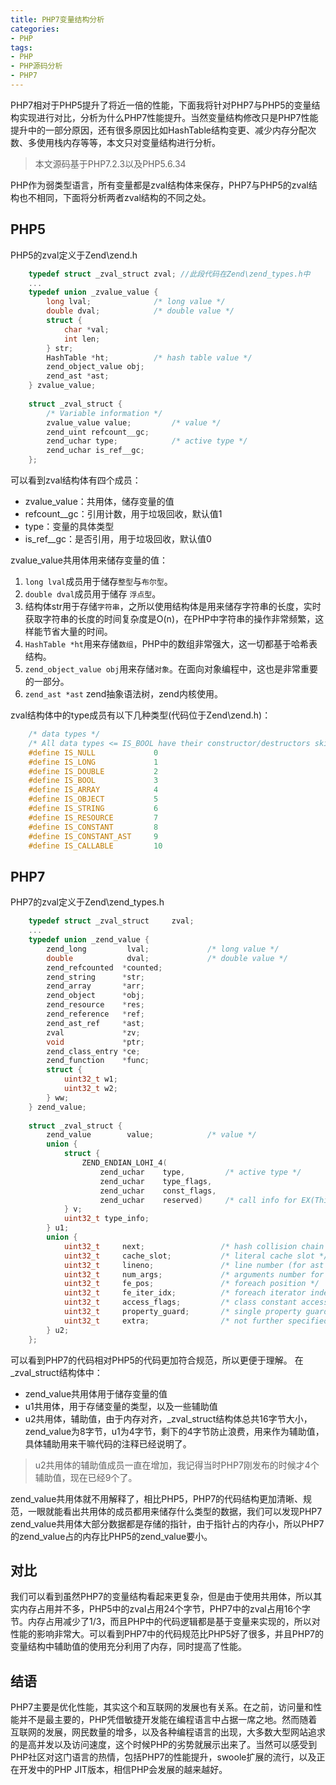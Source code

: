 ```yaml
---
title: PHP7变量结构分析
categories:
- PHP
tags:
- PHP
- PHP源码分析
- PHP7
--- 
```

PHP7相对于PHP5提升了将近一倍的性能，下面我将针对PHP7与PHP5的变量结构实现进行对比，分析为什么PHP7性能提升。当然变量结构修改只是PHP7性能提升中的一部分原因，还有很多原因比如HashTable结构变更、减少内存分配次数、多使用栈内存等等，本文只对变量结构进行分析。
<!-- more -->  
> 本文源码基于PHP7.2.3以及PHP5.6.34  

PHP作为弱类型语言，所有变量都是zval结构体来保存，PHP7与PHP5的zval结构也不相同，下面将分析两者zval结构的不同之处。
## PHP5
PHP5的zval定义于Zend\zend.h 
```c++
    typedef struct _zval_struct zval; //此段代码在Zend\zend_types.h中
    ...
    typedef union _zvalue_value {
        long lval;				/* long value */
        double dval;			/* double value */
        struct {
            char *val;
            int len;
        } str;
        HashTable *ht;          /* hash table value */
        zend_object_value obj;
        zend_ast *ast;
    } zvalue_value;
    
    struct _zval_struct {
        /* Variable information */
        zvalue_value value;         /* value */
        zend_uint refcount__gc;
        zend_uchar type;            /* active type */
        zend_uchar is_ref__gc;
    };
```
可以看到zval结构体有四个成员：  
- zvalue_value：共用体，储存变量的值
- refcount__gc：引用计数，用于垃圾回收，默认值1
- type：变量的具体类型
- is_ref__gc：是否引用，用于垃圾回收，默认值0  

zvalue_value共用体用来储存变量的值：
1. ```long lval```成员用于储存`整型`与`布尔型`。
2. ```double dval```成员用于储存 `浮点型`。
3. 结构体str用于存储`字符串`，之所以使用结构体是用来储存字符串的长度，实时获取字符串的长度的时间复杂度是O(n)，在PHP中字符串的操作非常频繁，这样能节省大量的时间。
4. ```HashTable *ht```用来存储`数组`，PHP中的数组非常强大，这一切都基于哈希表结构。
5. `zend_object_value obj`用来存储`对象`。在面向对象编程中，这也是非常重要的一部分。
6. `zend_ast *ast` zend抽象语法树，zend内核使用。


zval结构体中的type成员有以下几种类型(代码位于Zend\zend.h)：
```c++
    /* data types */
    /* All data types <= IS_BOOL have their constructor/destructors skipped */
    #define IS_NULL             0
    #define IS_LONG             1
    #define IS_DOUBLE           2
    #define IS_BOOL             3
    #define IS_ARRAY            4
    #define IS_OBJECT           5
    #define IS_STRING           6
    #define IS_RESOURCE         7
    #define IS_CONSTANT         8
    #define IS_CONSTANT_AST     9
    #define IS_CALLABLE         10
```

## PHP7
PHP7的zval定义于Zend\zend_types.h
```c++
    typedef struct _zval_struct     zval;
    ...
    typedef union _zend_value {
        zend_long         lval;				/* long value */
        double            dval;				/* double value */
        zend_refcounted  *counted;
        zend_string      *str;
        zend_array       *arr;
        zend_object      *obj;
        zend_resource    *res;
        zend_reference   *ref;
        zend_ast_ref     *ast;
        zval             *zv;
        void             *ptr;
        zend_class_entry *ce;
        zend_function    *func;
        struct {
            uint32_t w1;
            uint32_t w2;
        } ww;
    } zend_value;
    
    struct _zval_struct {
        zend_value        value;			/* value */
        union {
            struct {
                ZEND_ENDIAN_LOHI_4(
                    zend_uchar    type,			/* active type */
                    zend_uchar    type_flags,
                    zend_uchar    const_flags,
                    zend_uchar    reserved)	    /* call info for EX(This) */
            } v;
            uint32_t type_info;
        } u1;
        union {
            uint32_t     next;                 /* hash collision chain */
            uint32_t     cache_slot;           /* literal cache slot */
            uint32_t     lineno;               /* line number (for ast nodes) */
            uint32_t     num_args;             /* arguments number for EX(This) */
            uint32_t     fe_pos;               /* foreach position */
            uint32_t     fe_iter_idx;          /* foreach iterator index */
            uint32_t     access_flags;         /* class constant access flags */
            uint32_t     property_guard;       /* single property guard */
            uint32_t     extra;                /* not further specified */
        } u2;
    };
```
可以看到PHP7的代码相对PHP5的代码更加符合规范，所以更便于理解。
在_zval_struct结构体中：
- zend_value共用体用于储存变量的值
- u1共用体，用于存储变量的类型，以及一些辅助值
- u2共用体，辅助值，由于内存对齐，_zval_struct结构体总共16字节大小，zend_value为8字节，u1为4字节，剩下的4字节防止浪费，用来作为辅助值，具体辅助用来干嘛代码的注释已经说明了。

> u2共用体的辅助值成员一直在增加，我记得当时PHP7刚发布的时候才4个辅助值，现在已经9个了。

zend_value共用体就不用解释了，相比PHP5，PHP7的代码结构更加清晰、规范，一眼就能看出共用体的成员都用来储存什么类型的数据，我们可以发现PHP7 zend_value共用体大部分数据都是存储的指针，由于指针占的内存小，所以PHP7的zend_value占的内存比PHP5的zend_value要小。
## 对比
我们可以看到虽然PHP7的变量结构看起来更复杂，但是由于使用共用体，所以其实内存占用并不多，PHP5中的zval占用24个字节，PHP7中的zval占用16个字节。内存占用减少了1/3，而且PHP中的代码逻辑都是基于变量来实现的，所以对性能的影响非常大。可以看到PHP7中的代码规范比PHP5好了很多，并且PHP7的变量结构中辅助值的使用充分利用了内存，同时提高了性能。

## 结语
PHP7主要是优化性能，其实这个和互联网的发展也有关系。在之前，访问量和性能并不是最主要的，PHP凭借敏捷开发能在编程语言中占据一席之地。然而随着互联网的发展，网民数量的增多，以及各种编程语言的出现，大多数大型网站追求的是高并发以及访问速度，这个时候PHP的劣势就展示出来了。当然可以感受到PHP社区对这门语言的热情，包括PHP7的性能提升，swoole扩展的流行，以及正在开发中的PHP JIT版本，相信PHP会发展的越来越好。


